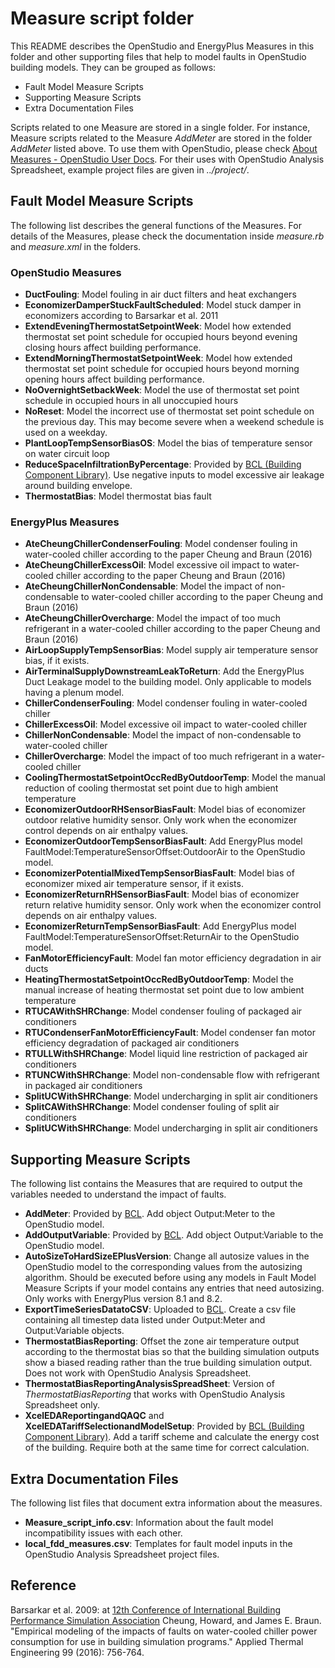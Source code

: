 # Measure script folder

This README describes the OpenStudio and EnergyPlus Measures in this folder
and other supporting files that help to model faults in OpenStudio building
models. They can be grouped as follows:

* Fault Model Measure Scripts
* Supporting Measure Scripts
* Extra Documentation Files

Scripts related to one Measure are stored in a single folder. For instance,
Measure scripts related to the Measure *AddMeter* are stored in the folder
*AddMeter* listed above. To use them with OpenStudio, please check
[About Measures - OpenStudio User Docs](http://nrel.github.io/OpenStudio-user-documentation/getting_started/about_measures/ "About Measures - OpenStudio User Docs").
For their uses with OpenStudio Analysis Spreadsheet, example project files are
given in *../project/*.

## Fault Model Measure Scripts

The following list describes the general functions of the Measures. For details
of the Measures, please check the documentation inside *measure.rb* and
*measure.xml* in the folders.

### OpenStudio Measures

* **DuctFouling**: Model fouling in air duct filters and heat exchangers
* **EconomizerDamperStuckFaultScheduled**: Model stuck damper in economizers according to Barsarkar et al. 2011
* **ExtendEveningThermostatSetpointWeek**: Model how extended thermostat set point schedule for occupied hours beyond evening closing hours affect building performance.
* **ExtendMorningThermostatSetpointWeek**: Model how extended thermostat set point schedule for occupied hours beyond morning opening hours affect building performance.
* **NoOvernightSetbackWeek**: Model the use of thermostat set point schedule in occupied hours in all unoccupied hours
* **NoReset**: Model the incorrect use of thermostat set point schedule on the previous day. This may become severe when a weekend schedule is used on a weekday.
* **PlantLoopTempSensorBiasOS**: Model the bias of temperature sensor on water circuit loop
* **ReduceSpaceInfiltrationByPercentage**: Provided by [BCL (Building Component Library)](https://bcl.nrel.gov/ "Building Component Library"). Use negative inputs to model excessive air leakage around building envelope.
* **ThermostatBias**: Model thermostat bias fault

### EnergyPlus Measures

* **AteCheungChillerCondenserFouling**: Model condenser fouling in water-cooled chiller according to the paper Cheung and Braun (2016)
* **AteCheungChillerExcessOil**: Model excessive oil impact to water-cooled chiller according to the paper Cheung and Braun (2016)
* **AteCheungChillerNonCondensable**: Model the impact of non-condensable to water-cooled chiller according to the paper Cheung and Braun (2016)
* **AteCheungChillerOvercharge**: Model the impact of too much refrigerant in a water-cooled chiller according to the paper Cheung and Braun (2016)
* **AirLoopSupplyTempSensorBias**: Model supply air temperature sensor bias, if it exists.
* **AirTerminalSupplyDownstreamLeakToReturn**: Add the EnergyPlus Duct Leakage model to the building model. Only applicable to models having a plenum model.
* **ChillerCondenserFouling**: Model condenser fouling in water-cooled chiller
* **ChillerExcessOil**: Model excessive oil impact to water-cooled chiller
* **ChillerNonCondensable**: Model the impact of non-condensable to water-cooled chiller
* **ChillerOvercharge**: Model the impact of too much refrigerant in a water-cooled chiller
* **CoolingThermostatSetpointOccRedByOutdoorTemp**: Model the manual reduction of cooling thermostat set point due to high ambient temperature
* **EconomizerOutdoorRHSensorBiasFault**: Model bias of economizer outdoor relative humidity sensor. Only work when the economizer control depends on air enthalpy values.
* **EconomizerOutdoorTempSensorBiasFault**: Add EnergyPlus model FaultModel:TemperatureSensorOffset:OutdoorAir to the OpenStudio model.
* **EconomizerPotentialMixedTempSensorBiasFault**: Model bias of economizer mixed air temperature sensor, if it exists.
* **EconomizerReturnRHSensorBiasFault**: Model bias of economizer return relative humidity sensor. Only work when the economizer control depends on air enthalpy values.
* **EconomizerReturnTempSensorBiasFault**: Add EnergyPlus model FaultModel:TemperatureSensorOffset:ReturnAir to the OpenStudio model.
* **FanMotorEfficiencyFault**: Model fan motor efficiency degradation in air ducts
* **HeatingThermostatSetpointOccRedByOutdoorTemp**: Model the manual increase of heating thermostat set point due to low ambient temperature
* **RTUCAWithSHRChange**: Model condenser fouling of packaged air conditioners
* **RTUCondenserFanMotorEfficiencyFault**: Model condenser fan motor efficiency degradation of packaged air conditioners
* **RTULLWithSHRChange**: Model liquid line restriction of packaged air conditioners
* **RTUNCWithSHRChange**: Model non-condensable flow with refrigerant in packaged air conditioners
* **SplitUCWithSHRChange**: Model undercharging in split air conditioners
* **SplitCAWithSHRChange**: Model condenser fouling of split air conditioners
* **SplitUCWithSHRChange**: Model undercharging in split air conditioners

## Supporting Measure Scripts

The following list contains the Measures that are required to output the
variables needed to understand the impact of faults.

* **AddMeter**: Provided by [BCL](https://bcl.nrel.gov/ "Building Component Library"). Add object Output:Meter to the OpenStudio model.
* **AddOutputVariable**: Provided by [BCL](https://bcl.nrel.gov/ "Building Component Library"). Add object Output:Variable to the OpenStudio model.
* **AutoSizeToHardSizeEPlusVersion**: Change all autosize values in the OpenStudio model to the corresponding values from the autosizing algorithm. Should be executed before using any models in Fault Model Measure Scripts if your model contains any entries that need autosizing. Only works with EnergyPlus version 8.1 and 8.2.
* **ExportTimeSeriesDatatoCSV**: Uploaded to [BCL](https://bcl.nrel.gov/ "Building Component Library"). Create a csv file containing all timestep data listed under Output:Meter and Output:Variable objects.
* **ThermostatBiasReporting**: Offset the zone air temperature output according to the thermostat bias so that the building simulation outputs show a biased reading rather than the true building simulation output. Does not work with OpenStudio Analysis Spreadsheet.
* **ThermostatBiasReportingAnalysisSpreadSheet**: Version of *ThermostatBiasReporting* that works with OpenStudio Analysis Spreadsheet only.
* **XcelEDAReportingandQAQC** and **XcelEDATariffSelectionandModelSetup**: Provided by [BCL (Building Component Library)](https://bcl.nrel.gov/ "Building Component Library"). Add a tariff scheme and calculate the energy cost of the building. Require both at the same time for correct calculation.

## Extra Documentation Files

The following list files that document extra information about the measures.

* **Measure\_script\_info.csv**: Information about the fault model incompatibility issues with each other.
* **local_fdd_measures.csv**: Templates for fault model inputs in the OpenStudio Analysis Spreadsheet project files.

## Reference

Barsarkar et al. 2009: at [12th Conference of International Building Performance Simulation Association](http://www.ibpsa.org/proceedings/BS2011/P_1925.pdf "Modeling and Simulation og HVAC Faults in EnergyPlus")
Cheung, Howard, and James E. Braun. "Empirical modeling of the impacts of faults on water-cooled chiller power consumption for use in building simulation programs." Applied Thermal Engineering 99 (2016): 756-764.
